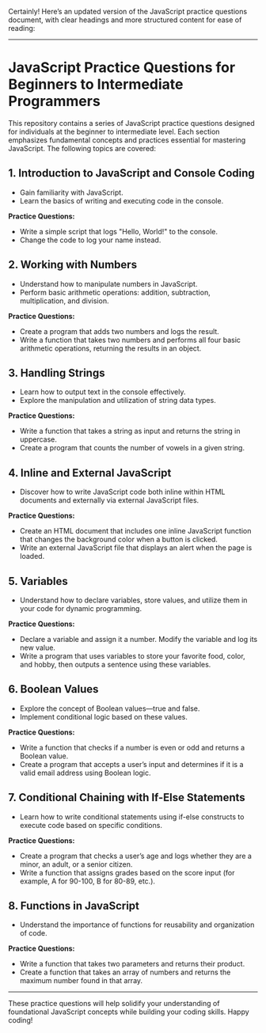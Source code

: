 Certainly! Here’s an updated version of the JavaScript practice questions document, with clear headings and more structured content for ease of reading:

---

# JavaScript Practice Questions for Beginners to Intermediate Programmers

This repository contains a series of JavaScript practice questions designed for individuals at the beginner to intermediate level. Each section emphasizes fundamental concepts and practices essential for mastering JavaScript. The following topics are covered:

## 1. Introduction to JavaScript and Console Coding
- Gain familiarity with JavaScript.
- Learn the basics of writing and executing code in the console.

**Practice Questions:**
- Write a simple script that logs "Hello, World!" to the console.
- Change the code to log your name instead.

## 2. Working with Numbers
- Understand how to manipulate numbers in JavaScript.
- Perform basic arithmetic operations: addition, subtraction, multiplication, and division.

**Practice Questions:**
- Create a program that adds two numbers and logs the result.
- Write a function that takes two numbers and performs all four basic arithmetic operations, returning the results in an object.

## 3. Handling Strings
- Learn how to output text in the console effectively.
- Explore the manipulation and utilization of string data types.

**Practice Questions:**
- Write a function that takes a string as input and returns the string in uppercase.
- Create a program that counts the number of vowels in a given string.

## 4. Inline and External JavaScript
- Discover how to write JavaScript code both inline within HTML documents and externally via external JavaScript files.

**Practice Questions:**
- Create an HTML document that includes one inline JavaScript function that changes the background color when a button is clicked.
- Write an external JavaScript file that displays an alert when the page is loaded.

## 5. Variables
- Understand how to declare variables, store values, and utilize them in your code for dynamic programming.

**Practice Questions:**
- Declare a variable and assign it a number. Modify the variable and log its new value.
- Write a program that uses variables to store your favorite food, color, and hobby, then outputs a sentence using these variables.

## 6. Boolean Values
- Explore the concept of Boolean values—true and false.
- Implement conditional logic based on these values.

**Practice Questions:**
- Write a function that checks if a number is even or odd and returns a Boolean value.
- Create a program that accepts a user’s input and determines if it is a valid email address using Boolean logic.

## 7. Conditional Chaining with If-Else Statements
- Learn how to write conditional statements using if-else constructs to execute code based on specific conditions.

**Practice Questions:**
- Create a program that checks a user’s age and logs whether they are a minor, an adult, or a senior citizen.
- Write a function that assigns grades based on the score input (for example, A for 90-100, B for 80-89, etc.).

## 8. Functions in JavaScript
- Understand the importance of functions for reusability and organization of code.

**Practice Questions:**
- Write a function that takes two parameters and returns their product.
- Create a function that takes an array of numbers and returns the maximum number found in that array.

---

These practice questions will help solidify your understanding of foundational JavaScript concepts while building your coding skills. Happy coding!
